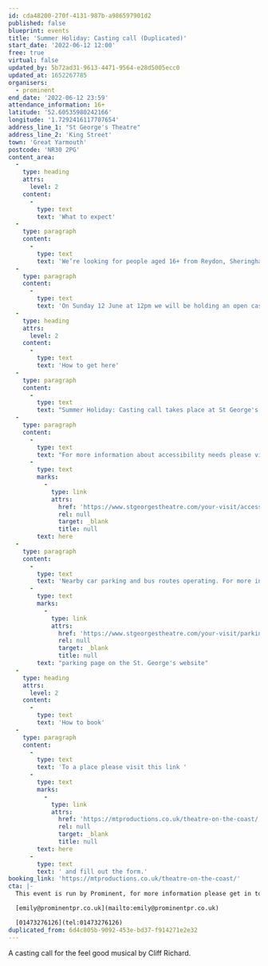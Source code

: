 ```yaml
---
id: cda48200-270f-4131-987b-a986597901d2
published: false
blueprint: events
title: 'Summer Holiday: Casting call (Duplicated)'
start_date: '2022-06-12 12:00'
free: true
virtual: false
updated_by: 5b72ad31-9613-4471-9564-e28d5005ecc0
updated_at: 1652267785
organisers:
  - prominent
end_date: '2022-06-12 23:59'
attendance_information: 16+
latitude: '52.60535980242166'
longitude: '1.7292416117707654'
address_line_1: "St George's Theatre"
address_line_2: 'King Street'
town: 'Great Yarmouth'
postcode: 'NR30 2PG'
content_area:
  -
    type: heading
    attrs:
      level: 2
    content:
      -
        type: text
        text: 'What to expect'
  -
    type: paragraph
    content:
      -
        type: text
        text: 'We’re looking for people aged 16+ from Reydon, Sheringham, Great Yarmouth and surrounding areas to get involved in our production of Summer Holiday!'
  -
    type: paragraph
    content:
      -
        type: text
        text: 'On Sunday 12 June at 12pm we will be holding an open casting call to audition those who would like to be involved. We’d love to see as many of you there as possible.'
  -
    type: heading
    attrs:
      level: 2
    content:
      -
        type: text
        text: 'How to get here'
  -
    type: paragraph
    content:
      -
        type: text
        text: "Summer Holiday: Casting call takes place at St George's Theatre, NR30 2PG on the 12th of June."
  -
    type: paragraph
    content:
      -
        type: text
        text: "For more information about accessibility needs please visit the St. George's website "
      -
        type: text
        marks:
          -
            type: link
            attrs:
              href: 'https://www.stgeorgestheatre.com/your-visit/accessibility/'
              rel: null
              target: _blank
              title: null
        text: here
  -
    type: paragraph
    content:
      -
        type: text
        text: 'Nearby car parking and bus routes operating. For more information please visit the '
      -
        type: text
        marks:
          -
            type: link
            attrs:
              href: 'https://www.stgeorgestheatre.com/your-visit/parking/'
              rel: null
              target: _blank
              title: null
        text: "parking page on the St. George's website"
  -
    type: heading
    attrs:
      level: 2
    content:
      -
        type: text
        text: 'How to book'
  -
    type: paragraph
    content:
      -
        type: text
        text: 'To a place please visit this link '
      -
        type: text
        marks:
          -
            type: link
            attrs:
              href: 'https://mtproductions.co.uk/theatre-on-the-coast/'
              rel: null
              target: _blank
              title: null
        text: here
      -
        type: text
        text: ' and fill out the form.'
booking_link: 'https://mtproductions.co.uk/theatre-on-the-coast/'
cta: |-
  This event is run by Prominent, for more information please get in touch via:

  [emily@prominentpr.co.uk](mailto:emily@prominentpr.co.uk)

  [01473276126](tel:01473276126)
duplicated_from: 6d4c805b-9092-453e-bd37-f914271e2e32
---
```

A casting call for the feel good musical by Cliff Richard.